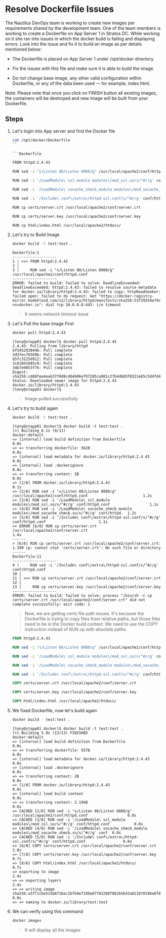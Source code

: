 # Resolve Dockerfile Issues

The Nautilus DevOps team is working to create new images per requirements shared by the development team. One of the team members is working to create a Dockerfile on App Server 1 in Stratos DC. While working on it she ran into issues in which the docker build is failing and displaying errors. Look into the issue and fix it to build an image as per details mentioned below:

- The Dockerfile is placed on App Server 1 under /opt/docker directory.

- Fix the issues with this file and make sure it is able to build the image.

- Do not change base image, any other valid configuration within Dockerfile, or any of the data been used — for example, index.html.

Note: Please note that once you click on FINISH button all existing images, the containers will be destroyed and new image will be built from your Dockerfile.

## Steps

1. Let's login into App server and find the Docker file

    ```sh
    cat /opt/docker/Dockerfile
    ``

    ```Dockerfile

    FROM httpd:2.4.43

    RUN sed -i "s/Listen 80/Listen 8080/g" /usr/local/apache2/conf/httpd.conf

    RUN sed -i '/LoadModule\ ssl_module modules\/mod_ssl.so/s/^#//g' conf/httpd.conf

    RUN sed -i '/LoadModule\ socache_shmcb_module modules\/mod_socache_shmcb.so/s/^#//g' conf/httpd.conf

    RUN sed -i '/Include\ conf\/extra\/httpd-ssl.conf/s/^#//g' conf/httpd.conf

    RUN cp certs/server.crt /usr/local/apache2/conf/server.crt

    RUN cp certs/server.key /usr/local/apache2/conf/server.key

    RUN cp html/index.html /usr/local/apache2/htdocs/
    ```

2. Let's try to Build Image

    ```sh
    docker build -t test:test .
    ```

    ```output
    Dockerfile:1
    --------------------
    1 | >>> FROM httpd:2.4.43
    2 |     
    3 |     RUN sed -i "s/Listen 80/Listen 8080/g" /usr/local/apache2/conf/httpd.conf
    --------------------
    ERROR: failed to build: failed to solve: DeadlineExceeded: DeadlineExceeded: httpd:2.4.43: failed to resolve source metadata for docker.io/library/httpd:2.4.43: failed to copy: httpReadSeeker: failed open: failed to do request: Get "https://docker-registry-mirror.kodekloud.com/v2/library/httpd/manifests/sha256:53729354a74c9c146aa8726a8906e833755066ada1a478782f4dfb2ea6994b5d?ns=docker.io": dial tcp 10.0.0.6:443: i/o timeout
    ```

    > It seems network timeout issue

3. Let's Pull the base image First

    ```sh
    docker pull httpd:2.4.43
    ```

    ```shell
    [tony@stapp01 docker]$ docker pull httpd:2.4.43
    2.4.43: Pulling from library/httpd
    bf5952930446: Pull complete 
    3d3fecf6569b: Pull complete 
    b5fc3125d912: Pull complete 
    3c61041685c0: Pull complete 
    34b7e9053f76: Pull complete 
    Digest: sha256:cd88fee4eab37f0d8cd04b06ef97285ca981c27b4d685f0321e65c5d4fd49357
    Status: Downloaded newer image for httpd:2.4.43
    docker.io/library/httpd:2.4.43
    [tony@stapp01 docker]$ 
    ```

    > Image pulled successfully

4. Let's try to build again

    ```sh
    docker build -t test:test .
    ```

    ```output
    [tony@stapp01 docker]$ docker build -t test:test .
    [+] Building 6.1s (9/11)                                                                          docker:default
    => [internal] load build definition from Dockerfile                                                        0.0s
    => => transferring dockerfile: 562B                                                                        0.0s
    => [internal] load metadata for docker.io/library/httpd:2.4.43                                             0.0s
    => [internal] load .dockerignore                                                                           0.0s
    => => transferring context: 2B                                                                             0.0s
    => [1/8] FROM docker.io/library/httpd:2.4.43                                                               0.1s
    => [2/8] RUN sed -i "s/Listen 80/Listen 8080/g" /usr/local/apache2/conf/httpd.conf                         1.2s
    => [3/8] RUN sed -i '/LoadModule\ ssl_module modules\/mod_ssl.so/s/^#//g' conf/httpd.conf                  1.1s
    => [4/8] RUN sed -i '/LoadModule\ socache_shmcb_module modules\/mod_socache_shmcb.so/s/^#//g' conf/httpd.  1.2s
    => [5/8] RUN sed -i '/Include\ conf\/extra\/httpd-ssl.conf/s/^#//g' conf/httpd.conf                        1.1s
    => ERROR [6/8] RUN cp certs/server.crt /usr/local/apache2/conf/server.crt                                  1.4s
    ------                                                                                                           
    > [6/8] RUN cp certs/server.crt /usr/local/apache2/conf/server.crt:
    1.390 cp: cannot stat 'certs/server.crt': No such file or directory
    ------
    Dockerfile:11
    --------------------
    9 |     RUN sed -i '/Include\ conf\/extra\/httpd-ssl.conf/s/^#//g' conf/httpd.conf
    10 |     
    11 | >>> RUN cp certs/server.crt /usr/local/apache2/conf/server.crt
    12 |     
    13 |     RUN cp certs/server.key /usr/local/apache2/conf/server.key
    --------------------
    ERROR: failed to build: failed to solve: process "/bin/sh -c cp certs/server.crt /usr/local/apache2/conf/server.crt" did not complete successfully: exit code: 1
    ```

    > Now, we are getting certs file path issues. It's because the Dockerfile is trying to copy files from relative paths, but those files need to be in the Docker build context. We need to use the COPY instruction instead of RUN cp with absolute paths.

    ```dockerfile
    FROM httpd:2.4.43

    RUN sed -i "s/Listen 80/Listen 8080/g" /usr/local/apache2/conf/httpd.conf

    RUN sed -i '/LoadModule\ ssl_module modules\/mod_ssl.so/s/^#//g' conf/httpd.conf

    RUN sed -i '/LoadModule\ socache_shmcb_module modules\/mod_socache_shmcb.so/s/^#//g' conf/httpd.conf

    RUN sed -i '/Include\ conf\/extra\/httpd-ssl.conf/s/^#//g' conf/httpd.conf

    COPY certs/server.crt /usr/local/apache2/conf/server.crt

    COPY certs/server.key /usr/local/apache2/conf/server.key

    COPY html/index.html /usr/local/apache2/htdocs/
    ```

5. We fixed Dockerfile, now let's build again

    ```sh
    docker build - test:test .
    ```

    ```output
    [tony@stapp01 docker]$ docker build -t test:test .
    [+] Building 5.9s (13/13) FINISHED                                                                docker:default
    => [internal] load build definition from Dockerfile                                                        0.0s
    => => transferring dockerfile: 557B                                                                        0.0s
    => [internal] load metadata for docker.io/library/httpd:2.4.43                                             0.0s
    => [internal] load .dockerignore                                                                           0.0s
    => => transferring context: 2B                                                                             0.0s
    => [1/8] FROM docker.io/library/httpd:2.4.43                                                               0.0s
    => [internal] load build context                                                                           0.0s
    => => transferring context: 3.19kB                                                                         0.0s
    => CACHED [2/8] RUN sed -i "s/Listen 80/Listen 8080/g" /usr/local/apache2/conf/httpd.conf                  0.0s
    => CACHED [3/8] RUN sed -i '/LoadModule\ ssl_module modules\/mod_ssl.so/s/^#//g' conf/httpd.conf           0.0s
    => CACHED [4/8] RUN sed -i '/LoadModule\ socache_shmcb_module modules\/mod_socache_shmcb.so/s/^#//g' conf  0.0s
    => CACHED [5/8] RUN sed -i '/Include\ conf\/extra\/httpd-ssl.conf/s/^#//g' conf/httpd.conf                 0.0s
    => [6/8] COPY certs/server.crt /usr/local/apache2/conf/server.crt                                          2.0s
    => [7/8] COPY certs/server.key /usr/local/apache2/conf/server.key                                          0.7s
    => [8/8] COPY html/index.html /usr/local/apache2/htdocs/                                                   0.7s
    => exporting to image                                                                                      2.4s
    => => exporting layers                                                                                     2.4s
    => => writing image sha256:a3ff1cbe531b871bec1bfb9ef199a87782289f861b5b43a821870196a6f8b3e8                0.0s
    => => naming to docker.io/library/test:test  
    ````

6. We can verify using this command

    ```sh
    docker images
    ```

    > It will display all the images
